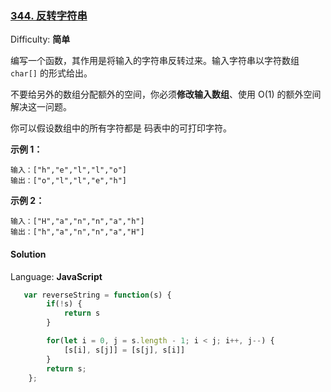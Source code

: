 ### [344\. 反转字符串](https://leetcode-cn.com/problems/reverse-string/)

Difficulty: **简单**


编写一个函数，其作用是将输入的字符串反转过来。输入字符串以字符数组 `char[]` 的形式给出。

不要给另外的数组分配额外的空间，你必须**修改输入数组**、使用 O(1) 的额外空间解决这一问题。

你可以假设数组中的所有字符都是 码表中的可打印字符。

**示例 1：**

```
输入：["h","e","l","l","o"]
输出：["o","l","l","e","h"]
```

**示例 2：**

```
输入：["H","a","n","n","a","h"]
输出：["h","a","n","n","a","H"]
```


#### Solution

Language: **JavaScript**

```JavaScript
​   var reverseString = function(s) {
        if(!s) {
            return s
        }

        for(let i = 0, j = s.length - 1; i < j; i++, j--) {
            [s[i], s[j]] = [s[j], s[i]]
        }
        return s;
    };
```